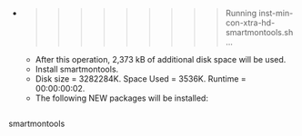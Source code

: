 * >>>>>>>>> Running inst-min-con-xtra-hd-smartmontools.sh ...
  * After this operation, 2,373 kB of additional disk space will be used.
  * Install smartmontools.
  * Disk size = 3282284K. Space Used = 3536K. Runtime = 00:00:00:02.
  * The following NEW packages will be installed:
  ```bash
smartmontools
  ```
